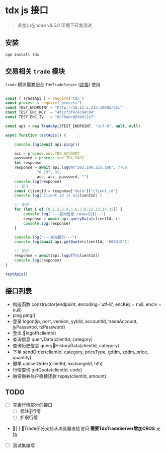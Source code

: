 # tdx js 接口

> 此接口在node v8.5.0 环境下开发测试


## 安装

```
npm install tdx
```

## 交易相关 `trade` 模块

`trade` 模块需要配合 `TdxTradeServer` ([连接](https://github.com/rainx/TdxTradeServer)) 使用

```javascript

const { TradeApi } = require('tdx')
const process = require("process")
const TEST_ENDPOINT = "http://10.11.5.215:10092/api"
const TEST_ENC_KEY  = "4f1cf3fec4c84c84"
const TEST_ENC_IV   = "0c78abc083b011e7"

const api = new TradeApi(TEST_ENDPOINT, "utf-8", null, null)

async function testApis() {

    console.log(await api.ping())

    acc = process.env.TDX_ACCOUNT
    password = process.env.TDX_PASS
    let response
    response = await api.logon("202.108.253.186", 7708,
              "8.23", 32,
              acc, acc, password, "")
    console.log(response)
    // 登入
    const clientId = response["data"]["client_id"]
    console.log(`client id is ${clientId}`)

    // 查询
    for (let i of [0,1,2,3,4,5,6,7,8,12,13,14,15]) {
        console.log(`---查询信息 cate=${i}--`)
        response = await api.queryData(clientId, i)
        console.log(response)
    }

    console.log("---查询报价---")
    console.log(await api.getQuote(clientId, '600315'))

    // 登出
    response = await(api.logoff(clientId))
    console.log(response)
}

testApis()
```

## 接口列表

- 构造函数 constructor(endpoint, encoding='utf-8', encKey = null, encIv = null)
- ping ping()
- 登录 logon(ip, port, version, yybId, accountId, tradeAccount, jyPasswrod, txPassword)
- 登出 logoff(clientId) 
- 查询信息 queryData(clientId, category)
- 查询历史信息 queryHistoryData(clientId, category)
- 下单 sendOrder(clientId, category, priceType, gddm, zqdm, price, quantity) 
- 撤单 cancelOrder(clientId, exchangeId, hth)
- 行情查询 getQuote(clientId, code)
- 融资融券账户直接还款 repay(clientId, amount)



## TODO

- [ ] 完善行情部分的接口
    - [ ] 标注行情
    - [ ] 扩展行情
- [ ] Trade部分支持从浏览器直接访问 **需要TdxTradeServer增加CROS** 支持
- [ ] 测试集编写
